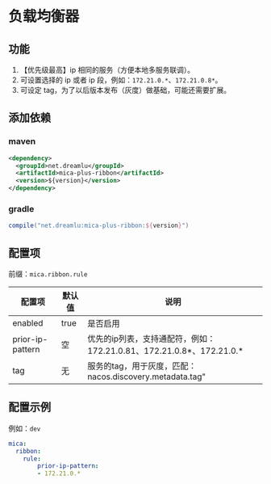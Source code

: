 # 负载均衡器

## 功能
1. 【优先级最高】ip 相同的服务（方便本地多服务联调）。
2. 可设置选择的 ip 或者 ip 段，例如：`172.21.0.*`、`172.21.0.8*`。
3. 可设定 tag，为了以后版本发布（灰度）做基础，可能还需要扩展。

## 添加依赖
### maven
```xml
<dependency>
  <groupId>net.dreamlu</groupId>
  <artifactId>mica-plus-ribbon</artifactId>
  <version>${version}</version>
</dependency>
```

### gradle
```groovy
compile("net.dreamlu:mica-plus-ribbon:${version}")
```

## 配置项

前缀：`mica.ribbon.rule`

| 配置项                     | 默认值 | 说明                                                     |
| ------------------------- | ------ | -------------------------------------------------------- |
| enabled          | true   | 是否启用                                                 |
| prior-ip-pattern | 空     | 优先的ip列表，支持通配符，例如：172.21.0.81、172.21.0.8*、172.21.0.*    |
| tag              | 无     | 服务的tag，用于灰度，匹配：nacos.discovery.metadata.tag" |

## 配置示例

例如：`dev`

```yaml
mica:
  ribbon:
    rule:
        prior-ip-pattern:
        - 172.21.0.*
```